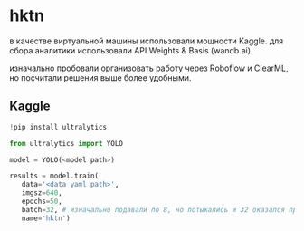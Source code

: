 # hktn

в качестве виртуальной машины использовали мощности Kaggle. для сбора аналитики использовали API Weights & Basis (wandb.ai).

изначально пробовали организовать работу через Roboflow и ClearML, но посчитали решения выше более удобными.

## Kaggle

```python
!pip install ultralytics
```

```python
from ultralytics import YOLO

model = YOLO(<model path>)

results = model.train(
   data='<data yaml path>',
   imgsz=640,
   epochs=50,
   batch=32, # изначально подавали по 8, но потыкались и 32 оказался продуктивнее всех
   name='hktn')
```
